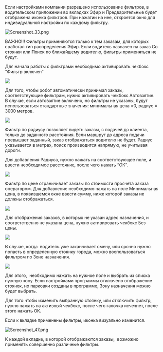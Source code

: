 Если настройками компании разрешено использование фильтров, в водительском приложении во вкладках Эфир и Предварительные будет отображена иконка фильтров. При нажатии на нее, откроется окно для индивидуальной настройки по каждому фильтру. 

![Screenshot_33.png](https://txcloud.atlassian.net/wiki/download/thumbnails/27623719/a1sXDAmKMKrE2Z57kXeHRqrVBqKiMzadEudSAjxyXz3DEv5A-xHImH57e7mLAQuEE1kD7HzWFvY_-bW0rouX9ZIu1iw0_AlxYRM6PjeJmMSILDtJDRN8ap3o_OiwGmZyjccWhSqd?version=1&modificationDate=1600350685633&cacheVersion=1&api=v2&width=340&height=584)

ВАЖНО!!! Фильтры применяются только к тем заказам, для которых сработал тип распределения Эфир. Если водитель назначен на заказ Со стоянки или Поиск по ближайшему водителю, фильтры применяться не будут.

Для начала работы с фильтрами необходимо активировать чекбокс “Фильтр включен”

![](https://txcloud.atlassian.net/wiki/download/thumbnails/27623719/ngASgsBmki_pCp4cn8BQ7M8Ld2TFq5Jkvla_JAPKUdzeRRLaglcWcCZ2cO1rxl3jsJ_dW8b-4m0q_xcsogXm6rGR7Y7NeEcDQBHEGbanQ1FE3v15Lyq0k0U6R49QdDzDiN3BrxIt?version=1&modificationDate=1600350657994&cacheVersion=1&api=v2&width=340&height=76)

Для того, чтобы робот автоматически принимал заказы, соответствующие фильтрам, нужно активировать чекбокс Автовзятие. В случае, если автовзятие включено, но фильтры не указаны, будут использоваться стандартные значения: минимальная цена =0, радиус = 3000 метров.

![](https://txcloud.atlassian.net/wiki/download/thumbnails/27623719/759dIQ9OgnUy1vXmYkDPF4j0bZ4F88l0arMJtnAT5muIOW-UXLj4YALtchZ7krwWH4eaHi4osNcG0kEshcEmBguSynfSM9TcIjzWRuM27i5PsNR2BZkCg3myHteT4HYxZMEwXpeP?version=1&modificationDate=1600350658177&cacheVersion=1&api=v2&width=340&height=50)

Фильтр по радиусу позволяет видеть заказы, с подачей до клиента, только до заданного расстояния. Если маршрут до адреса подачи превышает заданный, заказ отображаться водителю не будет. Радиус указывается в метрах, поиск производится напрямую, не учитывая дороги. 

Для добавления Радиуса, нужно нажать на соответствующее поле, и ввести необходимое расстояние, после чего нажать “ОК”. 

![](https://txcloud.atlassian.net/wiki/download/thumbnails/27623719/D45sBWLStBgcom9fcqV--XHqlsD42oYSVMjiBqB1N3PyA7_4Gpx0ZQ9sTMPrMWK6v2b_guCjg5bZNF1f9Ah2nIQhXjKdn08pNhQoDq9xIHosfEU0DmMskVEfV5R2hyhiwScG9wgV?version=1&modificationDate=1600350658421&cacheVersion=1&api=v2&width=340&height=285)

Фильтр по цене ограничивает заказы по стоимости просчета заказа оператором. Для добавление необходимо нажать на поле Минимальная цена, в появившемся окне ввести сумму, ниже которой заказы не должны отображаться. 

![](https://txcloud.atlassian.net/wiki/download/thumbnails/27623719/ih8h_CF7hf_4gUMVNpfDgk7ZXZGpyToQlSg31NPsbUS99u46j3fqm4ABE1ip4BxkcxyihcMqWMLIcJ_ySIpIchJFgAD9xh-Woo8-RO47CvcvyndUGmJ6HjjvZDMpP8fhmUXRIyHO?version=1&modificationDate=1600350658642&cacheVersion=1&api=v2&width=340&height=239)

Для отображения заказов, в которых не указан адрес назначения, и соответственно не указана цена, нужно активировать чекбокс Без цены. 

![](https://txcloud.atlassian.net/wiki/download/thumbnails/27623719/sdIe67m00KfWD-fOkJKV7Q7QBnjPxsEqWwmQrT2kJ1LH3cDJKcUScikR0L8Z2sk4o1iziacdAmx1btKhsvB9KXYmvSwkGx9zsjn8NdqulFrWTnNS_YQxBSglDbQU2GKC-LIuPoAI?version=1&modificationDate=1600350658914&cacheVersion=1&api=v2&width=340&height=63)

В случае, когда  водитель уже заканчивает смену, или срочно нужно попасть в определенную стоянку города, можно воспользоваться фильтром по Зоне назначения.

![](https://txcloud.atlassian.net/wiki/download/thumbnails/27623719/EbBBfE1HFE0wXBo8l7pyYAYwdUo3tNOvrn3tDeFbmVYwOHsbLQ0sWEC0gscCqbDSivdSxZDzQUBQwIk3sq6ebQjmxJ787OYJkOlmCVok382CXyhQBMK-wOQ8WWrXqJAncZAAWXwW?version=2&modificationDate=1600350819706&cacheVersion=1&api=v2&width=340&height=429)

Для этого,  необходимо нажать на нужное поле и выбрать из списка нужную зону. Если настройками программы отключено отображение стоянок, но парковки созданы в программе, Зону назначения можно будет выбрать. 

Для того чтобы изменить выбранную стоянку, или отключить фильтр, нужно нажать на активный чекбокс, после чего галочка исчезнет, после этого нажать ОК.

Если к вкладке применены фильтры, иконка визуально изменится.

![Screenshot_47.png](https://txcloud.atlassian.net/wiki/download/attachments/27623719/bnaD2v2LAKcW1c3j-tUbQn88RQ6RyZRhYATJLQLd03Y9OiFLTtBmL4iuEMnKTpOc_lh8ScPLvkvzmg5vzxj2MCJhzb_LJ2-fBD8J1IHallHru0AM1du8uss0lzOsDJXgEb_zKmuN?version=1&modificationDate=1600350659400&cacheVersion=1&api=v2)

К каждой вкладке, в которой отображаются заказы,  возможно применять совершенно различные фильтры.